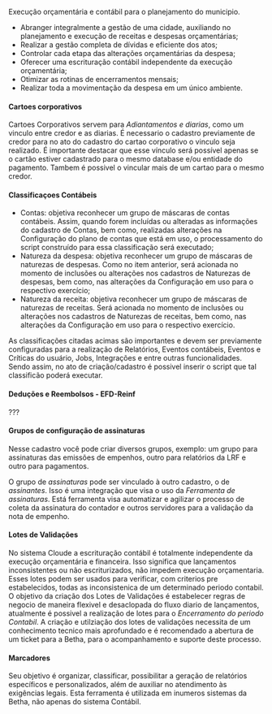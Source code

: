Execução orçamentária e contábil para o planejamento do municipio. 

-   Abranger integralmente a gestão de uma cidade, auxiliando no planejamento e execução de receitas e despesas orçamentárias;
- Realizar a gestão completa de dívidas e eficiente dos atos;
- Controlar cada etapa das alterações orçamentárias da despesa;
- Oferecer uma escrituração contábil independente da execução orçamentária;
- Otimizar as rotinas de encerramentos mensais;
- Realizar toda a movimentação da despesa em um único ambiente.


#### Cartoes corporativos

Cartoes Corporativos servem para *Adiantamentos e diarias*, como um vinculo entre credor e as diarias. É necessario o cadastro previamente de credor para no ato do cadastro do cartao corporativo o vinculo seja realizado. É importante destacar que esse vínculo será possível apenas se o cartão estiver cadastrado para o mesmo database e/ou entidade do pagamento. Tambem é possivel o vincular mais de um cartao para o mesmo credor.

#### Classificaçoes Contábeis

 - Contas: objetiva reconhecer um grupo de máscaras de contas contábeis. Assim, quando forem incluídas ou alteradas as informações do cadastro de Contas, bem como, realizadas alterações na Configuração do plano de contas que está em uso, o processamento do script construído para essa classificação será executado;
 - Natureza da despesa: objetiva reconhecer um grupo de máscaras de naturezas de despesas. Como no item anterior, será acionada no momento de inclusões ou alterações nos cadastros de Naturezas de despesas, bem como, nas alterações da Configuração em uso para o respectivo exercício;
- Natureza da receita: objetiva reconhecer um grupo de máscaras de naturezas de receitas. Será acionada no momento de inclusões ou alterações nos cadastros de Naturezas de receitas, bem como, nas alterações da Configuração em uso para o respectivo exercício.

As classificações citadas acimas são importantes e devem ser previamente configuradas para a realização de Relatórios, Eventos contábeis, Eventos e Críticas do usuário, Jobs, Integrações e entre outras funcionalidades. Sendo assim, no ato de criação/cadastro é possivel inserir o script que tal classificão poderá executar.

#### Deduções e Reembolsos - EFD-Reinf

???

#### Grupos de configuração de assinaturas 

 Nesse cadastro você pode criar diversos grupos, exemplo: um grupo para assinaturas das emissões de empenhos, outro para relatórios da LRF e outro para pagamentos.

O grupo de *assinaturas* pode ser vinculado à outro cadastro, o de *assinantes*. Isso é uma integração que visa o uso da *Ferramenta de assinaturas*. Está ferramenta visa automatizar e agilizar o processo de coleta da assinatura do contador e outros servidores  para a validação da nota de empenho.

#### Lotes de Validações 

No sistema Cloude a escrituração contábil é totalmente independente da execução orçamentária e financeira. Isso significa que lançamentos inconsistentes ou não escriturizados, não impedem execução orçamentaria. Esses lotes podem ser usados para verificar, com criterios pre estabelecidos, todas as inconsistenica de um determinado periodo contabil. O objetivo da criação dos Lotes de Validações é estabelecer regras de negocio de maneira flexivel e desaclopada do fluxo diario de lançamentos, atualmente é possivel a realização de lotes para o *Encerramento do periodo Contabil*. A criação e utilziação dos lotes de validações necessita de um conhecimento tecnico mais aprofundado e é recomendado a  abertura de um ticket para a Betha, para o acompanhamento e suporte deste processo. 

#### Marcadores

Seu objetivo é organizar, classificar, possibilitar a geração de relatórios específicos e personalizados, além de auxiliar no atendimento às exigências legais. Esta ferramenta é utilizada em inumeros sistemas da Betha, não apenas do sistema Contábil.



